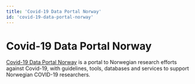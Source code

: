 ```yaml
---
title: 'Covid-19 Data Portal Norway'
id: 'covid-19-data-portal-norway'
---
```

# Covid-19 Data Portal Norway
[Covid-19 Data Portal Norway](https://covid19dataportal.no) is a portal to Norwegian research efforts against Covid-19, with guidelines, tools, databases and services to support Norwegian COVID-19 researchers.

